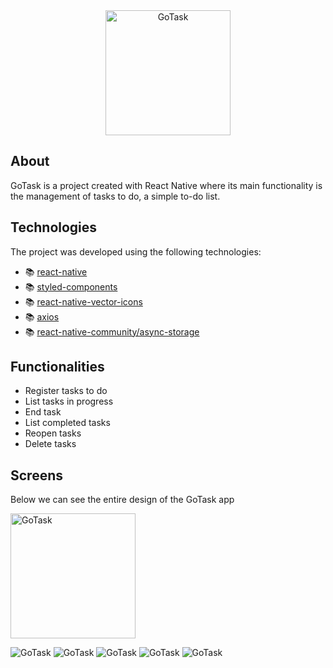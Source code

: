 <div align="center">
  <img width="200" alt="GoTask" src="https://raw.githubusercontent.com/JeffPatricio/gotask_react_native/master/docs/Frame8.png" />
</div>

## About

GoTask is a project created with React Native where its main functionality is the management of tasks to do, a simple to-do list.

## Technologies

The project was developed using the following technologies:

- 📚 [react-native](https://reactnative.dev/)
- 📚 [styled-components](https://styled-components.com/)
- 📚 [react-native-vector-icons](https://github.com/oblador/react-native-vector-icons)
- 📚 [axios](https://github.com/axios/axios)
- 📚 [react-native-community/async-storage](https://github.com/react-native-community/async-storage)

## Functionalities

- Register tasks to do
- List tasks in progress
- End task
- List completed tasks
- Reopen tasks
- Delete tasks

## Screens

Below we can see the entire design of the GoTask app

<div>
  <img 
  width="200" 
  alt="GoTask" 
  src="https://raw.githubusercontent.com/JeffPatricio/gotask_react_native/master/docs/Frame1.png"
  />
</div>

![GoTask](docs/Frame2.png)
![GoTask](docs/Frame3.png)
![GoTask](docs/Frame4.png)
![GoTask](docs/Frame5.png)
![GoTask](docs/Frame7.png)
